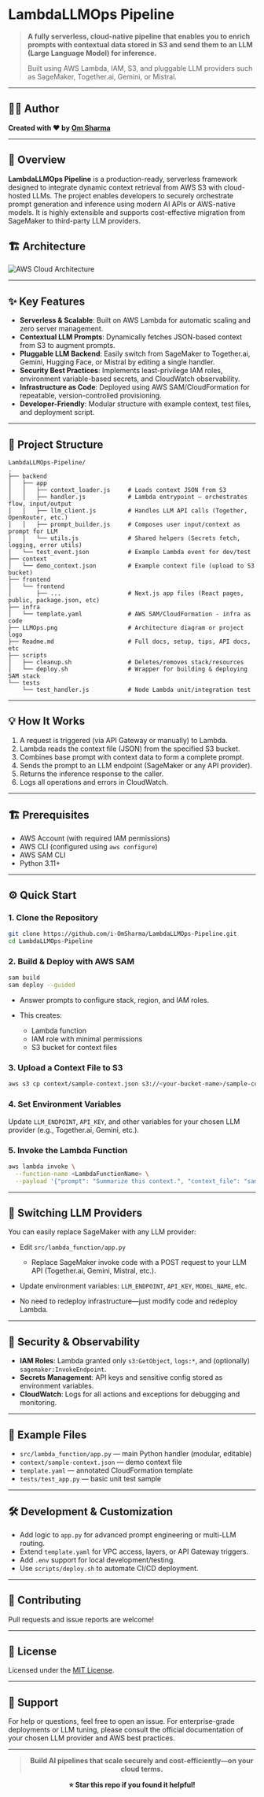 #  LambdaLLMOps Pipeline

> **A fully serverless, cloud-native pipeline that enables you to enrich prompts with contextual data stored in S3 and send them to an LLM (Large Language Model) for inference.**
>
> Built using AWS Lambda, IAM, S3, and pluggable LLM providers such as SageMaker, Together.ai, Gemini, or Mistral.

---

## 👨‍💻 Author

**Created with ❤️ by [Om Sharma](https://github.com/i-OmSharma)**

---

## 🚀 Overview

**LambdaLLMOps Pipeline** is a production-ready, serverless framework designed to integrate dynamic context retrieval from AWS S3 with cloud-hosted LLMs. The project enables developers to securely orchestrate prompt generation and inference using modern AI APIs or AWS-native models. It is highly extensible and supports cost-effective migration from SageMaker to third-party LLM providers.

## 🏗️ Architecture

![AWS Cloud Architecture](node2.png)

---

## ✨ Key Features

- **Serverless & Scalable**: Built on AWS Lambda for automatic scaling and zero server management.
- **Contextual LLM Prompts**: Dynamically fetches JSON-based context from S3 to augment prompts.
- **Pluggable LLM Backend**: Easily switch from SageMaker to Together.ai, Gemini, Hugging Face, or Mistral by editing a single handler.
- **Security Best Practices**: Implements least-privilege IAM roles, environment variable-based secrets, and CloudWatch observability.
- **Infrastructure as Code**: Deployed using AWS SAM/CloudFormation for repeatable, version-controlled provisioning.
- **Developer-Friendly**: Modular structure with example context, test files, and deployment script.

---

## 📁 Project Structure

```
LambdaLLMOps-Pipeline/
.
├── backend
│   ├── app
│   │   ├── context_loader.js     # Loads context JSON from S3
│   │   ├── handler.js            # Lambda entrypoint – orchestrates flow, input/output
│   │   ├── llm_client.js         # Handles LLM API calls (Together, OpenRouter, etc.)
│   │   ├── prompt_builder.js     # Composes user input/context as prompt for LLM
│   │   └── utils.js              # Shared helpers (Secrets fetch, logging, error utils)
│   └── test_event.json           # Example Lambda event for dev/test
├── context
│   └── demo_context.json         # Example context file (upload to S3 bucket)
├── frontend
│   └── frontend
│       ├── ...                   # Next.js app files (React pages, public, package.json, etc)
├── infra
│   └── template.yaml             # AWS SAM/CloudFormation - infra as code
├── LLMOps.png                    # Architecture diagram or project logo
├── Readme.md                     # Full docs, setup, tips, API docs, etc
├── scripts
│   ├── cleanup.sh                # Deletes/removes stack/resources
│   └── deploy.sh                 # Wrapper for building & deploying SAM stack
└── tests
    └── test_handler.js           # Node Lambda unit/integration test
```

---

## 💡 How It Works

1. A request is triggered (via API Gateway or manually) to Lambda.
2. Lambda reads the context file (JSON) from the specified S3 bucket.
3. Combines base prompt with context data to form a complete prompt.
4. Sends the prompt to an LLM endpoint (SageMaker or any API provider).
5. Returns the inference response to the caller.
6. Logs all operations and errors in CloudWatch.

---

## 🏗️ Prerequisites

- AWS Account (with required IAM permissions)
- AWS CLI (configured using `aws configure`)
- AWS SAM CLI
- Python 3.11+

---

## ⚙️ Quick Start

### 1. Clone the Repository

```bash
git clone https://github.com/i-OmSharma/LambdaLLMOps-Pipeline.git
cd LambdaLLMOps-Pipeline
```

### 2. Build & Deploy with AWS SAM

```bash
sam build
sam deploy --guided
```

- Answer prompts to configure stack, region, and IAM roles.
- This creates:

  - Lambda function
  - IAM role with minimal permissions
  - S3 bucket for context files

### 3. Upload a Context File to S3

```bash
aws s3 cp context/sample-context.json s3://<your-bucket-name>/sample-context.json
```

### 4. Set Environment Variables

Update `LLM_ENDPOINT`, `API_KEY`, and other variables for your chosen LLM provider (e.g., Together.ai, Gemini, etc.).

### 5. Invoke the Lambda Function

```bash
aws lambda invoke \
  --function-name <LambdaFunctionName> \
  --payload '{"prompt": "Summarize this context.", "context_file": "sample-context.json"}' output.json
```

---

## 🔁 Switching LLM Providers

You can easily replace SageMaker with any LLM provider:

- Edit `src/lambda_function/app.py`

  - Replace SageMaker invoke code with a POST request to your LLM API (Together.ai, Gemini, Mistral, etc.).

- Update environment variables: `LLM_ENDPOINT`, `API_KEY`, `MODEL_NAME`, etc.
- No need to redeploy infrastructure—just modify code and redeploy Lambda.

---

## 🔐 Security & Observability

- **IAM Roles**: Lambda granted only `s3:GetObject`, `logs:*`, and (optionally) `sagemaker:InvokeEndpoint`.
- **Secrets Management**: API keys and sensitive config stored as environment variables.
- **CloudWatch**: Logs for all actions and exceptions for debugging and monitoring.

---

## 📎 Example Files

- `src/lambda_function/app.py` — main Python handler (modular, editable)
- `context/sample-context.json` — demo context file
- `template.yaml` — annotated CloudFormation template
- `tests/test_app.py` — basic unit test sample

---

## 🛠️ Development & Customization

- Add logic to `app.py` for advanced prompt engineering or multi-LLM routing.
- Extend `template.yaml` for VPC access, layers, or API Gateway triggers.
- Add `.env` support for local development/testing.
- Use `scripts/deploy.sh` to automate CI/CD deployment.

---

## 🤝 Contributing

Pull requests and issue reports are welcome!

---

## 📄 License

Licensed under the [MIT License](LICENSE).

---

## 💬 Support

For help or questions, feel free to open an issue. For enterprise-grade deployments or LLM tuning, please consult the official documentation of your chosen LLM provider and AWS best practices.

---

<div align="center">

> **Build AI pipelines that scale securely and cost-efficiently—on your cloud terms.**

**⭐ Star this repo if you found it helpful!**

</div>
